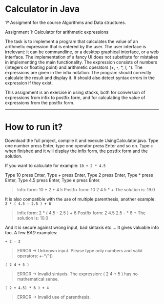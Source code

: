 # Calculator in Java
1º Assigment for the course Algorithms and Data structures.

Assignment 1: Calculator for arithmetic expressions

The task is to implement a program that calculates the value of an arithmetic
expression that is entered by the user. The user interface is irrelevant: it can be commandline,
or a desktop graphical interface, or a web interface. The implementation of a fancy UI
does not substitute for mistakes in implementing the main functionality.
The expression consists of numbers (integers or floating point) and arithmetic
operators (+, -, *, /, ^). The expressions are given in the infix notation. The program should
correctly calculate the result and display it. It should also detect syntax errors in the
expression if they exist.

This assignment is an exercise in using stacks, both for conversion of expressions
from infix to postfix form, and for calculating the value of expressions from the postfix form.

***

# How to run it?

Download the full project, compile it and execute UsingCalculator.java. 
Type one number press Enter, type one operator press Enter and so on. Type `e` when finished and it will display the infix form, the postfix form and the solution.


If you want to calculate for example:  `10 + 2 * 4.5`

Type 10  press Enter,
Type +   press Enter,
Type 2   press Enter,
Type *   press Enter,
Type 4.5 press Enter,
Type e   press Enter.


> Infix form: 10 + 2 * 4.5
> Postfix form: 10 2 4.5 * +
> The solution is: 19.0

It is also compatible with the use of multiple parenthesis, another example: `2 * ( 4.5 - 2.5 ) + 6`

> Infix form: 2 * ( 4.5 - 2.5 ) + 6
> Postfix form: 2 4.5 2.5 - * 6 +
> The solution is: 10.0


And it is secure against wrong input, bad sintaxis etc....  It gives valuable info too.
A few *BAD* examples:

`+ 2 - 2`
> ERROR -> Unknown input. Please type only numbers and valid operators: +-*/^()

`( 2 4 + 5 )`
> ERROR -> Invalid sintaxis. The expression: ( 2 4 + 5 )  has no mathematical sense.

`( 2 + 4.5) * 6 ) + 4`
> ERROR -> Invalid use of parenthesis.

